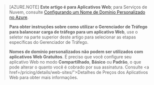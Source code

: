﻿> [AZURE.NOTE] **Este artigo é para Aplicativos Web**; para Serviços de Nuvem, consulte <a href="/develop/net/common-tasks/custom-dns/">Configurando um Nome de Domínio Personalizado no Azure</a>.
>
> **Para obter instruções sobre como utilizar o Gerenciador de Tráfego para balancear carga de tráfego para um aplicativo Web**, use o seletor na parte superior deste artigo para selecionar as etapas específicas do Gerenciador de Tráfego.
>
> **Nomes de domínio personalizados não podem ser utilizados com aplicativos Web Gratuitos**. É preciso que você configure seu aplicativo Web no modo **Compartilhado**, **Básico** ou **Padrão**, o que pode alterar o quanto você é cobrado por sua assinatura. Consulte <a href=/pricing/details/web-sites/">Detalhes de Preços dos Aplicativos Web</a> para obter mais informações.

<!--HONumber=52--> 
